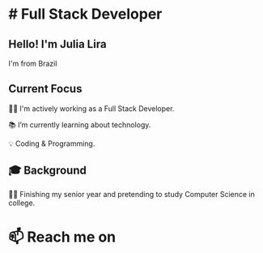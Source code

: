 # # Full Stack Developer

## Hello! I'm Julia Lira 

I'm from Brazil


##  Current Focus

  👩‍💻 I'm actively working as a Full Stack Developer. 

📚 I’m currently learning about technology.

💡 Coding & Programming.

## 🎓 Background

👩‍🎓 Finishing my senior year and pretending to study Computer Science in college.


# 📫 Reach me on 